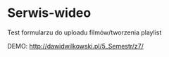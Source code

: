 # Serwis-wideo
Test formularzu do uploadu filmów/tworzenia playlist

DEMO:
http://dawidwilkowski.pl/5_Semestr/z7/
